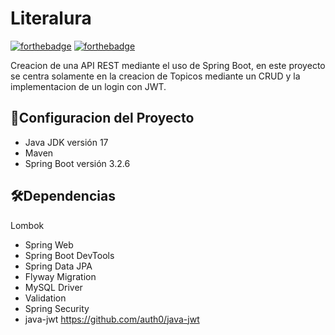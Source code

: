 # Literalura
[![forthebadge](https://forthebadge.com/images/badges/made-with-java.svg)](https://forthebadge.com) [![forthebadge](https://forthebadge.com/images/badges/built-with-love.svg)](https://forthebadge.com)

Creacion de una API REST mediante el uso de Spring Boot, en este proyecto se centra solamente en la creacion de Topicos mediante un CRUD y la implementacion de un login con JWT.
## 🔨Configuracion del Proyecto
- Java JDK versión 17
- Maven
- Spring Boot versión 3.2.6
## 🛠️Dependencias
Lombok
- Spring Web
- Spring Boot DevTools
- Spring Data JPA
- Flyway Migration
- MySQL Driver
- Validation
- Spring Security
- java-jwt https://github.com/auth0/java-jwt
